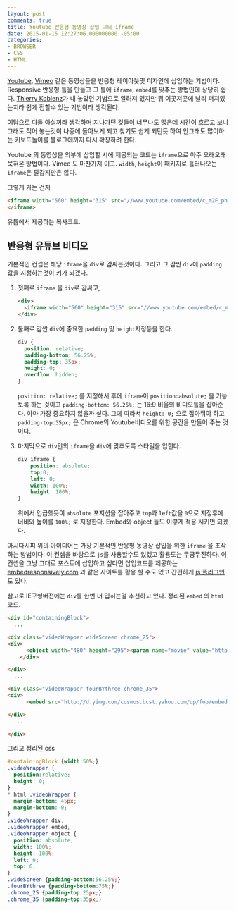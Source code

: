 ```yaml
---
layout: post
comments: true
title: Youtube 반응형 동영상 삽입 그외 iframe
date: 2015-01-15 12:27:06.000000000 -05:00
categories:
- BROWSER
- CSS
- HTML
---
```

[Youtube](http://youtube.com), [Vimeo](http://vimeo.com) 같은 동영상들을 반응형 레이아웃및 디자인에 삽입하는 기법이다.  Responsive 반응형 틀을 만들고 그 틀에 `iframe`, `embed`를 맞추는 방법인데 상당히 쉽다.  [Thierry Koblenz](http://alistapart.com/article/creating-intrinsic-ratios-for-video/)가 내 놓았던 기법으로 알려져 있지만 뭐 이곳저곳에 널리 퍼져있는지라 쉽게 접할수 있는 기법이라 생각된다.

여담으로 다들 아실꺼라 생각하며 지나가던 것들이 너무나도 많은데 시간이 흐르고 보니 그래도 적어 놓는것이 나중에 돌아보게 되고 찾기도 쉽게 되던듯 하여 안그래도 많이하는 키보드놀이를 블로그에까지 다시 확장하려 한다.

Youtube 의 동영상을 외부에 삽입할 시에 제공되는 코드는 `iframe`으로 아주 오래오래 묵혀온 방법이다. Vimeo 도 마찬가지 이고.  `width`, `height`이 패키지로 흘러나오는 `iframe`은 달갑지만은 않다. 

그렇게 가는 건지

```html
<iframe width="560" height="315" src="//www.youtube.com/embed/c_m2F_ph_uU" frameborder="0" allowfullscreen>
</iframe>
```

유튭에서 제공하는 복사코드.

## 반응형 유튜브 비디오

기본적인 컨셉은 해당 `iframe`을 `div`로 감싸는것이다. 그리고 그 감싼 `div`에 `padding` 값을 지정하는것이 키가 되겠다.

1. 첫째로 `iframe` 을 `div`로 감싸고,

    ```html
    <div>  
      <iframe width="560" height="315" src="//www.youtube.com/embed/c_m2F_ph_uU" frameborder="0" allowfullscreen></iframe>
    </div>
    ```

2. 둘째로 감싼 `div`에 중요한 `padding` 및 `height`지정등을 한다.

    ```css
    div {
      position: relative;
      padding-bottom: 56.25%;
      padding-top: 35px;
      height: 0;
      overflow: hidden;
    }
    ```
    `position: relative;` 를 지정해서 후에 `iframe`이 `position:absolute;` 을 가능토록 하는 것이고
    `padding-bottom: 56.25%;` 는 16:9 비율의 비디오틀을 잡아준다.  아마 가장 중요하지 않을까 싶다.
    그에 따라서 `height: 0;` 으로 잡아줘야 하고
    `padding-top:35px;` 은 Chrome의 Youtube비디오를 위한 공간을 만들어 주는 것이다.

3. 마지막으로 `div`안의 `iframe`을 `div`에 맞추도록 스타일을 입힌다.

    ```css
    div iframe {
        position: absolute;
        top:0;
        left: 0;
        width: 100%;
        height: 100%;
    }
    ```

    위에서 언급했듯이 `absolute` 포지션을 잡아주고 `top`과 `left`값을 `0`으로 지정후에 너비와 높이를 `100%;` 로 지정한다. Embed와 object 들도 이렇게 적용 시키면 되겠다.

아시다시피 위의 아이디어는 가장 기본적인 반응형 동영상 삽입을 위한 `iframe` 을 조작하는 방법이다.  이 컨셉을 바탕으로 `js`를 사용할수도 있겠고 활용도는 무궁무진하다.
이 컨셉을 그냥 그대로 포스트에 삽입하고 싶다면 삽입코드를 제공하는 [embedresponsively.com](http://embedresponsively.com) 과 같은 사이트를 활용 할 수도 있고 간편하게 [js 플러그인](http://gomakethings.com/using-fluidvids-js/)도 있다.

참고로 IE구형버전에는 `div`를 한번 더 입히는걸 추천하고 있다.
정리된 `embed` 의 `html` 코드.

```html
<div id="containingBlock">
  ...

<div class="videoWrapper wideScreen chrome_25">
<div>
      <object width="480" height="295"><param name="movie" value="http://www.youtube.com/v/mDRYnaajUcY&hl=en&fs=1" /><param name="allowFullScreen" value="true" /><param name="allowscriptaccess" value="always" /><embed src="http://www.youtube.com/v/mDRYnaajUcY&hl=en&fs=1" type="application/x-shockwave-flash" allowscriptaccess="always" allowfullscreen="true" width="480" height="295"></embed></object>
    </div>

</div>
  ...      

<div class="videoWrapper fourBYthree chrome_35">
<div>
      <embed src="http://d.yimg.com/cosmos.bcst.yahoo.com/up/fop/embedflv/swf/fop.swf?shareEnable=1&id=11795504&autoStart=0&infoEnable=0&shareEnable=0&prepanelEnable=1&carouselEnable=0&postpanelEnable=1" width="400" height="300" type="application/x-shockwave-flash"></embed></div>

</div>
  ...

</div>
```

그리고 정리된 css

```css
#containingBlock {width:50%;}
.videoWrapper {
  position:relative;
  height: 0;
}
* html .videoWrapper {
  margin-bottom: 45px;
  margin-bottom: 0;
}
.videoWrapper div,
.videoWrapper embed,
.videoWrapper object {
  position: absolute;
  width: 100%;
  height: 100%;
  left: 0;
  top: 0;
}
.wideScreen {padding-bottom:56.25%;}
.fourBYthree {padding-bottom:75%;}
.chrome_25 {padding-top:25px;}
.chrome_35 {padding-top:35px;}
```

